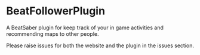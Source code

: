 # BeatFollowerPlugin
A BeatSaber plugin for keep track of your in game activities and recommending maps to other people.


Please raise issues for both the website and the plugin in the issues section.
